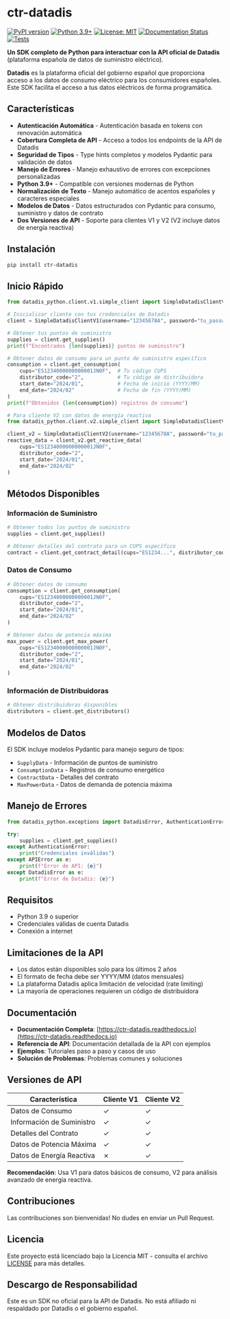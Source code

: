 # ctr-datadis

[![PyPI version](https://badge.fury.io/py/ctr-datadis.svg)](https://badge.fury.io/py/ctr-datadis)
[![Python 3.9+](https://img.shields.io/badge/python-3.9+-blue.svg)](https://www.python.org/downloads/)
[![License: MIT](https://img.shields.io/badge/License-MIT-yellow.svg)](https://opensource.org/licenses/MIT)
[![Documentation Status](https://readthedocs.org/projects/ctr-datadis/badge/?version=latest)](https://ctr-datadis.readthedocs.io/en/latest/?badge=latest)
[![Tests](https://github.com/tu-usuario/datadis/workflows/Tests/badge.svg)](https://github.com/tu-usuario/datadis/actions)

**Un SDK completo de Python para interactuar con la API oficial de Datadis** (plataforma española de datos de suministro eléctrico).

**Datadis** es la plataforma oficial del gobierno español que proporciona acceso a los datos de consumo eléctrico para los consumidores españoles. Este SDK facilita el acceso a tus datos eléctricos de forma programática.

## Características

- **Autenticación Automática** - Autenticación basada en tokens con renovación automática
- **Cobertura Completa de API** - Acceso a todos los endpoints de la API de Datadis
- **Seguridad de Tipos** - Type hints completos y modelos Pydantic para validación de datos
- **Manejo de Errores** - Manejo exhaustivo de errores con excepciones personalizadas
- **Python 3.9+** - Compatible con versiones modernas de Python
- **Normalización de Texto** - Manejo automático de acentos españoles y caracteres especiales
- **Modelos de Datos** - Datos estructurados con Pydantic para consumo, suministro y datos de contrato
- **Dos Versiones de API** - Soporte para clientes V1 y V2 (V2 incluye datos de energía reactiva)

## Instalación

```bash
pip install ctr-datadis
```

## Inicio Rápido

```python
from datadis_python.client.v1.simple_client import SimpleDatadisClientV1

# Inicializar cliente con tus credenciales de Datadis
client = SimpleDatadisClientV1(username="12345678A", password="tu_password")

# Obtener tus puntos de suministro
supplies = client.get_supplies()
print(f"Encontrados {len(supplies)} puntos de suministro")

# Obtener datos de consumo para un punto de suministro específico
consumption = client.get_consumption(
    cups="ES1234000000000001JN0F",  # Tu código CUPS
    distributor_code="2",           # Tu código de distribuidora
    start_date="2024/01",           # Fecha de inicio (YYYY/MM)
    end_date="2024/02"              # Fecha de fin (YYYY/MM)
)
print(f"Obtenidos {len(consumption)} registros de consumo")

# Para cliente V2 con datos de energía reactiva
from datadis_python.client.v2.simple_client import SimpleDatadisClientV2

client_v2 = SimpleDatadisClientV2(username="12345678A", password="tu_password")
reactive_data = client_v2.get_reactive_data(
    cups="ES1234000000000001JN0F",
    distributor_code="2",
    start_date="2024/01",
    end_date="2024/02"
)
```

## Métodos Disponibles

### Información de Suministro
```python
# Obtener todos los puntos de suministro
supplies = client.get_supplies()

# Obtener detalles del contrato para un CUPS específico
contract = client.get_contract_detail(cups="ES1234...", distributor_code="2")
```

### Datos de Consumo
```python
# Obtener datos de consumo
consumption = client.get_consumption(
    cups="ES1234000000000001JN0F",
    distributor_code="2",
    start_date="2024/01",
    end_date="2024/02"
)

# Obtener datos de potencia máxima
max_power = client.get_max_power(
    cups="ES1234000000000001JN0F",
    distributor_code="2",
    start_date="2024/01",
    end_date="2024/02"
)
```

### Información de Distribuidoras
```python
# Obtener distribuidoras disponibles
distributors = client.get_distributors()
```

## Modelos de Datos

El SDK incluye modelos Pydantic para manejo seguro de tipos:

- `SupplyData` - Información de puntos de suministro
- `ConsumptionData` - Registros de consumo energético
- `ContractData` - Detalles del contrato
- `MaxPowerData` - Datos de demanda de potencia máxima

## Manejo de Errores

```python
from datadis_python.exceptions import DatadisError, AuthenticationError, APIError

try:
    supplies = client.get_supplies()
except AuthenticationError:
    print("Credenciales inválidas")
except APIError as e:
    print(f"Error de API: {e}")
except DatadisError as e:
    print(f"Error de Datadis: {e}")
```

## Requisitos

- Python 3.9 o superior
- Credenciales válidas de cuenta Datadis
- Conexión a internet

## Limitaciones de la API

- Los datos están disponibles solo para los últimos 2 años
- El formato de fecha debe ser YYYY/MM (datos mensuales)
- La plataforma Datadis aplica limitación de velocidad (rate limiting)
- La mayoría de operaciones requieren un código de distribuidora

## Documentación

- **Documentación Completa**: [https://ctr-datadis.readthedocs.io](https://ctr-datadis.readthedocs.io)
- **Referencia de API**: Documentación detallada de la API con ejemplos
- **Ejemplos**: Tutoriales paso a paso y casos de uso
- **Solución de Problemas**: Problemas comunes y soluciones

## Versiones de API

| Característica | Cliente V1 | Cliente V2 |
|----------------|------------|------------|
| Datos de Consumo | ✓ | ✓ |
| Información de Suministro | ✓ | ✓ |
| Detalles del Contrato | ✓ | ✓ |
| Datos de Potencia Máxima | ✓ | ✓ |
| Datos de Energía Reactiva | ✗ | ✓ |

**Recomendación**: Usa V1 para datos básicos de consumo, V2 para análisis avanzado de energía reactiva.

## Contribuciones

Las contribuciones son bienvenidas! No dudes en enviar un Pull Request.

## Licencia

Este proyecto está licenciado bajo la Licencia MIT - consulta el archivo [LICENSE](LICENSE) para más detalles.

## Descargo de Responsabilidad

Este es un SDK no oficial para la API de Datadis. No está afiliado ni respaldado por Datadis o el gobierno español.